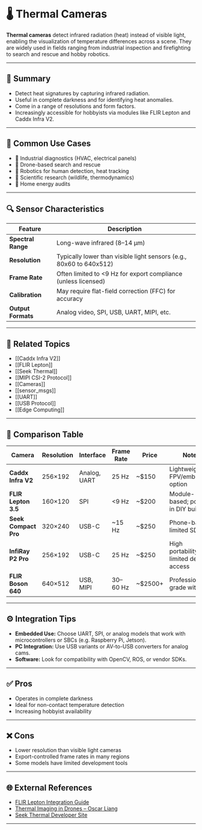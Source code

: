 # 🌡️ Thermal Cameras

**Thermal cameras** detect infrared radiation (heat) instead of visible light, enabling the visualization of temperature differences across a scene. They are widely used in fields ranging from industrial inspection and firefighting to search and rescue and hobby robotics.

---

## 🧠 Summary

- Detect heat signatures by capturing infrared radiation.
- Useful in complete darkness and for identifying heat anomalies.
- Come in a range of resolutions and form factors.
- Increasingly accessible for hobbyists via modules like FLIR Lepton and Caddx Infra V2.

---

## 🧪 Common Use Cases

- 🔧 Industrial diagnostics (HVAC, electrical panels)
- 🚁 Drone-based search and rescue
- 🦾 Robotics for human detection, heat tracking
- 🔬 Scientific research (wildlife, thermodynamics)
- 🧰 Home energy audits

---

## 🔍 Sensor Characteristics

| Feature              | Description                                                      |
|----------------------|------------------------------------------------------------------|
| **Spectral Range**   | Long-wave infrared (8–14 μm)                                     |
| **Resolution**       | Typically lower than visible light sensors (e.g., 80x60 to 640x512) |
| **Frame Rate**       | Often limited to <9 Hz for export compliance (unless licensed)   |
| **Calibration**      | May require flat-field correction (FFC) for accuracy             |
| **Output Formats**   | Analog video, SPI, USB, UART, MIPI, etc.                         |

---

## 🔗 Related Topics

- [[Caddx Infra V2]]
- [[FLIR Lepton]]
- [[Seek Thermal]]
- [[MIPI CSI-2 Protocol]]
- [[Cameras]]
- [[sensor_msgs]]
- [[UART]]
- [[USB Protocol]]
- [[Edge Computing]]

---

## 🔄 Comparison Table

| Camera               | Resolution     | Interface         | Frame Rate | Price    | Notes                                  |
|----------------------|----------------|-------------------|------------|----------|----------------------------------------|
| **Caddx Infra V2**   | 256×192        | Analog, UART      | 25 Hz      | ~$150    | Lightweight FPV/embedded option        |
| **FLIR Lepton 3.5**  | 160×120        | SPI               | <9 Hz      | ~$200    | Module-based; popular in DIY builds    |
| **Seek Compact Pro** | 320×240        | USB-C             | ~15 Hz     | ~$250    | Phone-based; limited SDK               |
| **InfiRay P2 Pro**   | 256×192        | USB-C             | 25 Hz      | ~$250    | High portability, limited dev access   |
| **FLIR Boson 640**   | 640×512        | USB, MIPI         | 30–60 Hz   | ~$2500+  | Professional-grade with SDK            |

---

## ⚙️ Integration Tips

- **Embedded Use:** Choose UART, SPI, or analog models that work with microcontrollers or SBCs (e.g. Raspberry Pi, Jetson).
- **PC Integration:** Use USB variants or AV-to-USB converters for analog cams.
- **Software:** Look for compatibility with OpenCV, ROS, or vendor SDKs.

---

## ✅ Pros

- Operates in complete darkness
- Ideal for non-contact temperature detection
- Increasing hobbyist availability

---

## ❌ Cons

- Lower resolution than visible light cameras
- Export-controlled frame rates in many regions
- Some models have limited development tools

---

## 🌐 External References

- [FLIR Lepton Integration Guide](https://www.flir.com/products/lepton/)
- [Thermal Imaging in Drones – Oscar Liang](https://oscarliang.com/thermal-camera-fpv/)
- [Seek Thermal Developer Site](https://www.thermal.com/)

---
